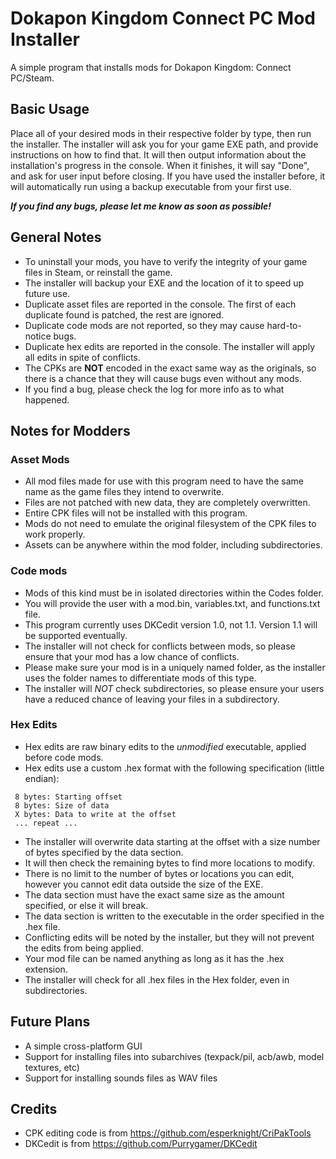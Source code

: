 # Dokapon Kingdom Connect PC Mod Installer
A simple program that installs mods for Dokapon Kingdom: Connect PC/Steam.

## Basic Usage
Place all of your desired mods in their respective folder by type, then run the installer. The installer will ask you for your game EXE path, and provide instructions on how to find that. It will then output information about the installation's progress in the console. When it finishes, it will say "Done", and ask for user input before closing. If you have used the installer before, it will automatically run using a backup executable from your first use.

***If you find any bugs, please let me know as soon as possible!***

## General Notes
 - To uninstall your mods, you have to verify the integrity of your game files in Steam, or reinstall the game.
 - The installer will backup your EXE and the location of it to speed up future use.
 - Duplicate asset files are reported in the console. The first of each duplicate found is patched, the rest are ignored.
 - Duplicate code mods are not reported, so they may cause hard-to-notice bugs.
 - Duplicate hex edits are reported in the console. The installer will apply all edits in spite of conflicts.
 - The CPKs are **NOT** encoded in the exact same way as the originals, so there is a chance that they will cause bugs even without any mods.
 - If you find a bug, please check the log for more info as to what happened.

## Notes for Modders

### Asset Mods
 - All mod files made for use with this program need to have the same name as the game files they intend to overwrite.
 - Files are not patched with new data, they are completely overwritten.
 - Entire CPK files will not be installed with this program.
 - Mods do not need to emulate the original filesystem of the CPK files to work properly.
 - Assets can be anywhere within the mod folder, including subdirectories.

### Code mods
 - Mods of this kind must be in isolated directories within the Codes folder.
 - You will provide the user with a mod.bin, variables.txt, and functions.txt file.
 - This program currently uses DKCedit version 1.0, not 1.1. Version 1.1 will be supported eventually.
 - The installer will not check for conflicts between mods, so please ensure that your mod has a low chance of conflicts.
 - Please make sure your mod is in a uniquely named folder, as the installer uses the folder names to differentiate mods of this type.
 - The installer will *NOT* check subdirectories, so please ensure your users have a reduced chance of leaving your files in a subdirectory.

### Hex Edits
 - Hex edits are raw binary edits to the *unmodified* executable, applied before code mods.
 - Hex edits use a custom .hex format with the following specification (little endian):
```
 8 bytes: Starting offset
 8 bytes: Size of data
 X bytes: Data to write at the offset
 ... repeat ...
```
 - The installer will overwrite data starting at the offset with a size number of bytes specified by the data section.
 - It will then check the remaining bytes to find more locations to modify.
 - There is no limit to the number of bytes or locations you can edit, however you cannot edit data outside the size of the EXE.
 - The data section must have the exact same size as the amount specified, or else it will break.
 - The data section is written to the executable in the order specified in the .hex file.
 - Conflicting edits will be noted by the installer, but they will not prevent the edits from being applied.
 - Your mod file can be named anything as long as it has the .hex extension.
 - The installer will check for all .hex files in the Hex folder, even in subdirectories.

## Future Plans
 - A simple cross-platform GUI
 - Support for installing files into subarchives (texpack/pil, acb/awb, model textures, etc)
 - Support for installing sounds files as WAV files

## Credits
 - CPK editing code is from https://github.com/esperknight/CriPakTools
 - DKCedit is from https://github.com/Purrygamer/DKCedit
